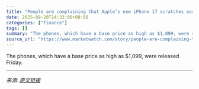 ```yaml
---
title: "People are complaining that Apple’s new iPhone 17 scratches easily — but these Wall Street analysts say it won’t hurt sales"
date: 2025-09-20T14:33:00+08:00
categories: ["finance"]
tags: []
summary: "The phones, which have a base price as high as $1,099, were released Friday."
source_url: "https://www.marketwatch.com/story/people-are-complaining-that-apples-new-iphone-17-scratches-easily-but-these-wall-street-analysts-say-it-wont-hurt-sales-9890ade2?mod=mw_rss_topstories"
---
```


The phones, which have a base price as high as $1,099, were released Friday.

---

*来源: [原文链接](https://www.marketwatch.com/story/people-are-complaining-that-apples-new-iphone-17-scratches-easily-but-these-wall-street-analysts-say-it-wont-hurt-sales-9890ade2?mod=mw_rss_topstories)*
